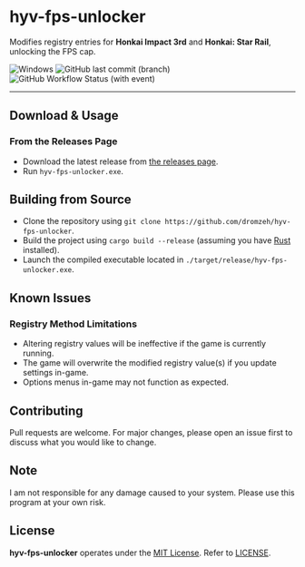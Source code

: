 # hyv-fps-unlocker

Modifies registry entries for **Honkai Impact 3rd** and **Honkai: Star Rail**, unlocking the FPS cap.

![Windows](https://img.shields.io/badge/os-windows-blue)
![GitHub last commit (branch)](https://img.shields.io/github/last-commit/dromzeh/hyv-fps-unlocker/main)
![GitHub Workflow Status (with event)](https://img.shields.io/github/actions/workflow/status/dromzeh/hyv-fps-unlocker/build.yml)

---

## Download & Usage

### From the Releases Page

- Download the latest release from [the releases page](https://github.com/dromzeh/hyv-fps-unlocker/releases).
- Run `hyv-fps-unlocker.exe`.

## Building from Source

- Clone the repository using `git clone https://github.com/dromzeh/hyv-fps-unlocker`.
- Build the project using `cargo build --release` (assuming you have [Rust](https://rustup.rs/) installed).
- Launch the compiled executable located in `./target/release/hyv-fps-unlocker.exe`.

## Known Issues

### Registry Method Limitations

- Altering registry values will be ineffective if the game is currently running.
- The game will overwrite the modified registry value(s) if you update settings in-game.
- Options menus in-game may not function as expected.

## Contributing

Pull requests are welcome. For major changes, please open an issue first to discuss what you would like to change.

## Note 

I am not responsible for any damage caused to your system. Please use this program at your own risk.

## License

**hyv-fps-unlocker** operates under the [MIT License](https://mit.dromzeh.dev/). Refer to [LICENSE](LICENSE).

